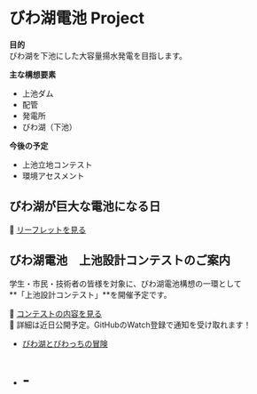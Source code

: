 # びわ湖電池 Project

**目的**  
びわ湖を下池にした大容量揚水発電を目指します。

**主な構想要素**  
- 上池ダム
- 配管
- 発電所
- びわ湖（下池）

**今後の予定**  
- 上池立地コンテスト
- 環境アセスメント
  
## びわ湖が巨大な電池になる日

📄 [リーフレットを見る](./琵琶湖が巨大な電池になる日.pdf)  
  
## びわ湖電池　上池設計コンテストのご案内

学生・市民・技術者の皆様を対象に、びわ湖電池構想の一環として  
**「上池設計コンテスト」**を開催予定です。

📄 [コンテストの内容を見る](./コンテスト試案.pdf)  
📝 詳細は近日公開予定。GitHubのWatch登録で通知を受け取れます！

- [びわ湖とびわっちの冒険](../pgmatsuyama-jpg/びわ湖とびわっちの冒険.jpg)
- # -
